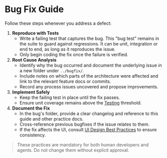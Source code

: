 # Bug Fix Guide

Follow these steps whenever you address a defect:

1. **Reproduce with Tests**
   - Write a failing test that captures the bug. This "bug test" remains in the
     suite to guard against regressions. It can be unit, integration or end to
     end, as long as it reproduces the issue.
   - Only begin coding the fix once the failure is verified.
2. **Root Cause Analysis**
   - Identify why the bug occurred and document the underlying issue in a new folder under `../bugfix/`.
   - Include notes on which parts of the architecture were affected and link to the relevant feature docs or commits.
   - Record any process issues uncovered and propose improvements.
3. **Implement Safely**
   - Keep the failing test in place until the fix passes.
   - Ensure unit coverage remains above the [Testing](TESTING.md) threshold.
4. **Document the Fix**
   - In the bug's folder, provide a clear changelog and reference to this guide and other practice docs.
   - Cross-reference previous bugfixes if the issue relates to them.
   - If the fix affects the UI, consult [UI Design Best Practices](UI.md) to ensure consistency.

> These practices are mandatory for both human developers and agents. Do not change them without explicit approval.
